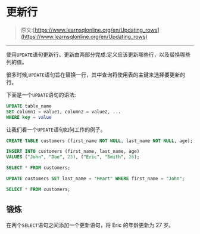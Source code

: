 # 更新行

> 原文:[https://www.learnsqlonline.org/en/Updating_rows](https://www.learnsqlonline.org/en/Updating_rows)

* * *

使用`UPDATE`语句更新行。更新由两部分完成:定义应该更新哪些行，以及替换哪些列的值。

很多时候,`UPDATE`语句旨在替换一行，其中查询将使用表的主键来选择要更新的行。

下面是一个`UPDATE`语句的语法:

```sql
UPDATE table_name
SET column1 = value1, column2 = value2, ...
WHERE key = value 
```

让我们看一个`UPDATE`语句如何工作的例子。

```sql
CREATE TABLE customers (first_name NOT NULL, last_name NOT NULL, age);

INSERT INTO customers (first_name, last_name, age)
VALUES ("John", "Doe", 23), ("Eric", "Smith", 26);

SELECT * FROM customers;

UPDATE customers SET last_name = "Heart" WHERE first_name = "John";

SELECT * FROM customers; 
```

## 锻炼

在两个`SELECT`语句之间添加一个更新语句，将 Eric 的年龄更新为 27 岁。